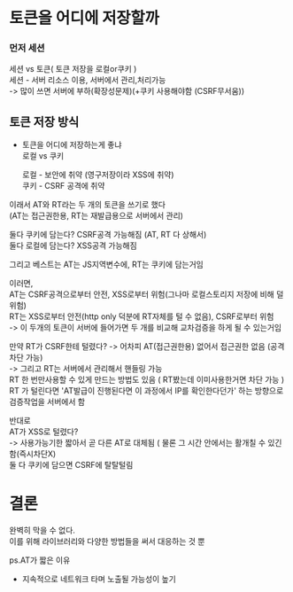 # 토큰을 어디에 저장할까

### 먼저 세션 
세션 vs 토큰( 토큰 저장을 로컬or쿠키 ) <br>
세션 - 서버 리소스 이용, 서버에서 관리,처리가능 <br>-> 많이 쓰면 서버에 부하(확장성문제)(+쿠키 사용해야함 (CSRF무서움))

## 토큰 저장 방식

- 토큰을 어디에 저장하는게 좋냐<br>
  로컬 vs 쿠키 

  로컬 - 보안에 취약 (영구저장이라 XSS에 취약)<br>
  쿠키 - CSRF 공격에 취약 <br>

이래서 AT와 RT라는 두 개의 토큰을 쓰기로 했다<br>
(AT는 접근권한용, RT는 재발급용으로 서버에서 관리)

둘다 쿠키에 담는다? CSRF공격 가능해짐 (AT, RT 다 상해서)<br>
둘다 로컬에 담는다? XSS공격 가능해짐

그리고 베스트는 AT는 JS지역변수에, RT는 쿠키에 담는거임<br>

이러면, <br>
AT는 CSRF공격으로부터 안전, XSS로부터 위험(그나마 로컬스토리지 저장에 비해 덜 위험)<br>
RT는 XSS로부터 안전(http only 덕분에 RT자체를 털 수 없음), CSRF로부터 위험<br>
-> 이 두개의 토큰이 서버에 들어가면 두 개를 비교해 교차검증을 하게 될 수 있는거임


만약 RT가 CSRF한테 털렸다? -> 어차피 AT(접근권한용) 없어서 접근권한 없음 (공격 차단 가능)<br>
-> 그리고 RT는 서버에서 관리해서 핸들링 가능<br>
RT 한 번만사용할 수 있게 만드는 방법도 있음 ( RT봤는데 이미사용한거면 차단 가능 )<br>
RT 가 털린다면 'AT발급이 진행된다면 이 과정에서 IP를 확인한다던가' 하는 방향으로<br> 검증작업을 서버에서 함

반대로<br>
AT가 XSS로 털렸다?<br>
-> 사용가능기한 짧아서 곧 다른 AT로 대체됨 ( 물론 그 시간 안에서는 활개칠 수 있긴 함(즉시차단X)<br>
둘 다 쿠키에 담으면 CSRF에 탈탈털림

# 결론
완벽히 막을 수 없다.<br>
이를 위해 라이브러리와 다양한 방법들을 써서 대응하는 것 뿐

ps.AT가 짧은 이유
- 지속적으로 네트워크 타며 노출될 가능성이 높기 
